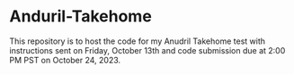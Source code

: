 # Anduril-Takehome
This repository is to host the code for my Anudril Takehome test with instructions sent on Friday, October 13th and code submission due at 2:00 PM PST on October 24, 2023.
